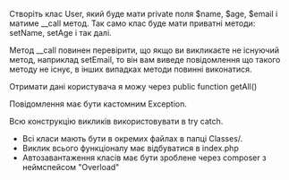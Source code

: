 Створіть клас User, який буде мати private поля $name, $age, $email і матиме __call метод. Так само клас буде мати приватні методи: setName, setAge і так далі.

Метод __call повинен перевірити, що якщо ви викликаєте не існуючий метод, наприклад setEmail, то він вам виведе повідомлення що такого методу не існує, в інших випадках методи повинні виконатися.

Отримати дані користувача я можу через public function getAll()

Повідомлення має бути кастомним Exception.

Всю конструкцію викликів використовувати в try catch.

- Всі класи мають бути в окремих файлах в папці Classes/.
- Виклик всього функціоналу має відбуватися в index.php 
- Автозавантаження класів має бути зроблене через composer з неймспейсом "Overload"